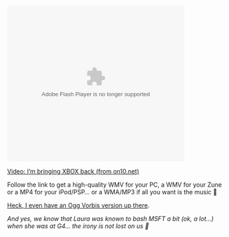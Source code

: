 <embed pluginspage="http://macromedia.com/go/getflashplayer" src="http://soapbox.msn.com/flash/soapbox1_1.swf" width="412" height="362" type="application/x-shockwave-flash" flashvars="c=v&v=05de630b-23cf-47c6-9d34-024988d9d27f" wmode="transparent" quality="high">
</embed>

  
<a title="I&#039;m bringing XBOX back (from on10.net)" href="http://on10.net/Blogs/laura/im-bringing-xbox-back/" target="_new" class="broken_link">Video: I&#8217;m bringing XBOX back (from on10.net)</a> 

Follow the link to get a high-quality WMV for your PC, a WMV for your Zune or a MP4 for your iPod/PSP&#8230; or a WMA/MP3 if all you want is the music 🙂

[Heck, I even have an Ogg Vorbis version up there](http://download.microsoft.com/download/5/D/5/5D5E2663-F209-4433-B873-F3FA2176EAC0/GetYourXboxOn.ogg).

_And yes,&nbsp;we know that Laura was known to bash MSFT a bit (ok, a lot&#8230;) when she was at G4&#8230; the irony is not lost on us 🙂_